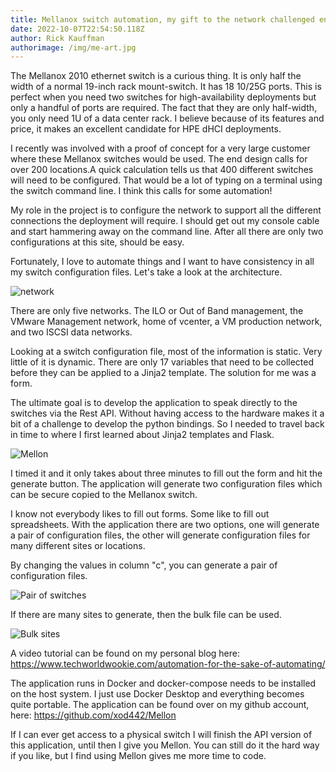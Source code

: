 ```yaml
---
title: Mellanox switch automation, my gift to the network challenged engineers
date: 2022-10-07T22:54:50.118Z
author: Rick Kauffman
authorimage: /img/me-art.jpg
---
```

T﻿he Mellanox 2010 ethernet switch is a curious thing. It is only half the width of a normal 19-inch rack mount-switch. It has 18 10/25G ports. This is perfect when you need two switches for high-availability deployments but only a handful of ports are required. The fact that they are only half-width, you only need 1U of  a data center rack. I believe because of its features and price, it makes an excellent candidate for HPE dHCI deployments. 

I﻿ recently was involved with a proof of concept for a very large customer where these Mellanox switches would be used. The end design calls for over 200 locations.A quick calculation tells us that 400 different switches will need to be configured. That would be a lot of typing on a terminal using the switch command line. I think this calls for some automation!

My role in the project is to configure the network to support all the different connections the deployment will require. I should get out my console cable and start hammering away on the command line. After all there are only two configurations at this site, should be easy. 

Fortunately, I love to automate things and I want to have consistency in all my switch configuration files. Let's take a look at the architecture.

![](/img/network_760x435.png "network")

There are only five networks. The ILO or Out of Band management, the VMware Management network, home of vcenter, a VM production network, and two ISCSI data networks.

Looking at a switch configuration file, most of the information is static. Very little of it is dynamic. There are only 17 variables that need to be collected before they can be applied to a Jinja2 template. The solution for me was a form.

The ultimate goal is to develop the application to speak directly to the switches via the Rest API. Without having access to the hardware makes it a bit of a challenge to develop the python bindings. So I needed to travel back in time to where I first learned about Jinja2 templates and Flask.

![](/img/form_597x384.png "Mellon")

I﻿ timed it and it only takes about three minutes to fill out the form and hit the generate button. The application will generate two configuration files which can be secure copied to the Mellanox switch.

I﻿ know not everybody likes to fill out forms. Some like to fill out spreadsheets. With the application there are two options, one will generate a pair of configuration files, the other will generate configuration files for many different sites or locations. 

B﻿y changing the values in column "c", you can generate a pair of configuration files.

![](/img/pair.png "Pair of switches")

I﻿f there are many sites to generate, then the bulk file can be used.

![](/img/bulk.png "Bulk sites")

A﻿ video tutorial can be found on  my personal blog here: <https://www.techworldwookie.com/automation-for-the-sake-of-automating/>

The application runs in Docker and docker-compose needs to be installed on the host system. I just use Docker Desktop and everything becomes quite portable. The application can be found over on my github account, here: <https://github.com/xod442/Mellon>

If I can ever get access to a physical switch I will finish the API version of this application, until then I give you Mellon. You can still do it the hard way if you like, but I find using Mellon gives me more time to code.